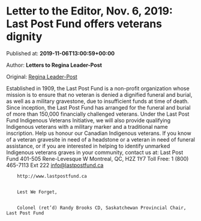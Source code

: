 
# Letter to the Editor, Nov. 6, 2019: Last Post Fund offers veterans dignity

Published at: **2019-11-06T13:00:59+00:00**

Author: **Letters to Regina Leader-Post**

Original: [Regina Leader-Post](https://leaderpost.com/opinion/letters/letter-to-the-editor-nov-6-2019-last-post-fund-offers-veterans-dignity)

Established in 1909, the Last Post Fund is a non-profit organization whose mission is to ensure that no veteran is denied a dignified funeral and burial, as well as a military gravestone, due to insufficient funds at time of death.
Since inception, the Last Post Fund has arranged for the funeral and burial of more than 150,000 financially challenged veterans.
Under the Last Post Fund Indigenous Veterans Initiative, we will also provide qualifying Indigenous veterans with a military marker and a traditional name inscription.
Help us honour our Canadian Indigenous veterans. If you know of a veteran gravesite in need of a headstone or a veteran in need of funeral assistance, or if you are interested in helping to identify unmarked Indigenous veterans graves in your community, contact us at:
Last Post Fund
401-505 Rene-Levesque W
Montreal, QC, H2Z 1Y7
Toll Free: 1 (800) 465-7113 Ext 222
info@lastpostfund.ca

        http://www.lastpostfund.ca
      

        Lest We Forget,
      

        Colonel (ret’d) Randy Brooks CD, Saskatchewan Provincial Chair, Last Post Fund
      
